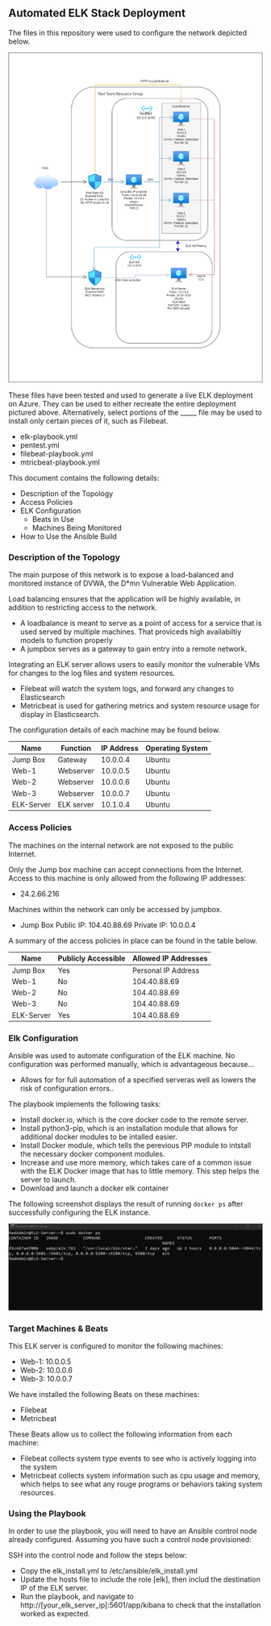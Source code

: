 ## Automated ELK Stack Deployment

The files in this repository were used to configure the network depicted below.

![image](https://github.com/kyle-barnes1212/Cyber-Security-Bootcamp/blob/df016dd1b82cd196daeeb43ffd81feddf67f176a/Diagrams/ELK_Stack_P1.png)

These files have been tested and used to generate a live ELK deployment on Azure. They can be used to either recreate the entire deployment pictured above. Alternatively, select portions of the _____ file may be used to install only certain pieces of it, such as Filebeat.

  - elk-playbook.yml
  - pentest.yml
  - filebeat-playbook.yml
  - mtricbeat-playbook.yml

This document contains the following details:
- Description of the Topology
- Access Policies
- ELK Configuration
  - Beats in Use
  - Machines Being Monitored
- How to Use the Ansible Build


### Description of the Topology

The main purpose of this network is to expose a load-balanced and monitored instance of DVWA, the D*mn Vulnerable Web Application.

Load balancing ensures that the application will be highly available, in addition to restricting access to the network.
- A loadbalance is meant to serve as a point of access for a service that is used served by multiple machines. That proviceds high availabiltiy models to function properly
- A jumpbox serves as a gateway to gain entry into a remote network.

Integrating an ELK server allows users to easily monitor the vulnerable VMs for changes to the log files and system resources.
- Filebeat will watch the system logs, and forward any changes to Elasticsearch
- Metricbeat is used for gathering metrics and system resource usage for display in Elasticsearch. 

The configuration details of each machine may be found below.

| Name       | Function   | IP Address | Operating System |
|------------|------------|------------|------------------|
| Jump Box   | Gateway    | 10.0.0.4   | Ubuntu           |
| Web-1      | Webserver  | 10.0.0.5   | Ubuntu           |
| Web-2      | Webserver  | 10.0.0.6   | Ubuntu           |
| Web-3      | Webserver  | 10.0.0.7   | Ubuntu           |
| ELK-Server | ELK server | 10.1.0.4   | Ubuntu           |

### Access Policies

The machines on the internal network are not exposed to the public Internet. 

Only the Jump box machine can accept connections from the Internet. Access to this machine is only allowed from the following IP addresses:
- 24.2.66.216

Machines within the network can only be accessed by jumpbox.
- Jump Box
   Public IP: 104.40.88.69
   Private IP: 10.0.0.4	      

A summary of the access policies in place can be found in the table below.

| Name       | Publicly Accessible | Allowed IP Addresses |
|------------|---------------------|----------------------|
| Jump Box   | Yes                 | Personal IP Address  |
| Web-1      | No                  | 104.40.88.69         |
| Web-2      | No                  | 104.40.88.69         |
| Web-3      | No                  | 104.40.88.69         |
| ELK-Server | Yes                 | 104.40.88.69         |

### Elk Configuration

Ansible was used to automate configuration of the ELK machine. No configuration was performed manually, which is advantageous because...
- Allows for for full automation of a specified serveras well as lowers the risk of configuration errors..

The playbook implements the following tasks:
- Install docker.io, which is the core docker code to the remote server.
- Install python3-pip, which is an installation module that allows for additional docker modules to be intalled easier.
- Install Docker module, which tells the perevious PIP module to intstall the necessary docker component modules.
- Increase and use more memory, which takes care of a common issue with the ELK Docker image that has to little memory. This step helps the server to launch.
- Download and launch a docker elk container

The following screenshot displays the result of running `docker ps` after successfully configuring the ELK instance.

![image](https://github.com/kyle-barnes1212/Cyber-Security-Bootcamp/blob/557320224d19fa8feacbb51abb54daa11c4cc907/Ansible/docker_ps_output.png)

### Target Machines & Beats
This ELK server is configured to monitor the following machines:
- Web-1: 10.0.0.5
- Web-2: 10.0.0.6
- Web-3: 10.0.0.7

We have installed the following Beats on these machines:
- Filebeat
- Metricbeat

These Beats allow us to collect the following information from each machine:
- Filebeat collects system type events to see who is actively logging into the system
- Metricbeat collects system information such as cpu usage and memory, which helps to see what any rouge programs or behaviors taking system resources. 

### Using the Playbook
In order to use the playbook, you will need to have an Ansible control node already configured. Assuming you have such a control node provisioned: 

SSH into the control node and follow the steps below:
- Copy the elk_install.yml to /etc/ansible/elk_install.yml
- Update the hosts file to include the role [elk], then includ the destination IP of the ELK server.
- Run the playbook, and navigate to http://[your_elk_server_ip]:5601/app/kibana to check that the installation worked as expected.

